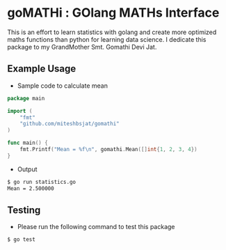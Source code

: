 # goMATHi : GOlang MATHs Interface

This is an effort to learn statistics with golang and create more optimized
maths functions than python for learning data science. 
I dedicate this package to my GrandMother Smt. Gomathi Devi Jat.


## Example Usage

* Sample code to calculate mean

```go
package main

import (
    "fmt"
    "github.com/miteshbsjat/gomathi"
)

func main() {
    fmt.Printf("Mean = %f\n", gomathi.Mean([]int{1, 2, 3, 4})
}
```

* Output

```bash
$ go run statistics.go
Mean = 2.500000
```

## Testing

* Please run the following command to test this package

```bash
$ go test
```
